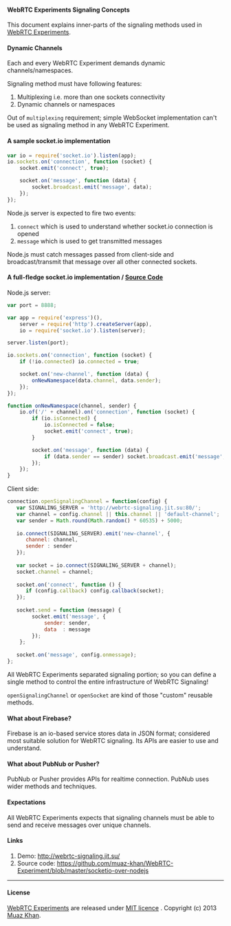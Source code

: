 #### WebRTC Experiments Signaling Concepts

This document explains inner-parts of the signaling methods used in [WebRTC Experiments](https://webrtc-experiment.appspot.com/).

#### Dynamic Channels

Each and every WebRTC Experiment demands dynamic channels/namespaces.

Signaling method must have following features:

1. Multiplexing i.e. more than one sockets connectivity
2. Dynamic channels or namespaces

Out of `multiplexing` requirement; simple WebSocket implementation can't be used as signaling method in any WebRTC Experiment.

#### A sample socket.io implementation

```javascript
var io = require('socket.io').listen(app);
io.sockets.on('connection', function (socket) {
    socket.emit('connect', true);

    socket.on('message', function (data) {
        socket.broadcast.emit('message', data);
    });
});
```

Node.js server is expected to fire two events:

1. `connect` which is used to understand whether socket.io connection is opened
2. `message` which is used to get transmitted messages

Node.js must catch messages passed from client-side and broadcast/transmit that message over all other connected sockets.

#### A full-fledge socket.io implementation / [Source Code](https://github.com/muaz-khan/WebRTC-Experiment/blob/master/socketio-over-nodejs)

Node.js server:

```javascript
var port = 8888;

var app = require('express')(),
    server = require('http').createServer(app),
    io = require('socket.io').listen(server);

server.listen(port);

io.sockets.on('connection', function (socket) {
    if (!io.connected) io.connected = true;

    socket.on('new-channel', function (data) {
        onNewNamespace(data.channel, data.sender);
    });
});

function onNewNamespace(channel, sender) {
    io.of('/' + channel).on('connection', function (socket) {
        if (io.isConnected) {
            io.isConnected = false;
            socket.emit('connect', true);
        }

        socket.on('message', function (data) {
            if (data.sender == sender) socket.broadcast.emit('message', data.data);
        });
    });
}
```

Client side:

```javascript
connection.openSignalingChannel = function(config) {
   var SIGNALING_SERVER = 'http://webrtc-signaling.jit.su:80/';
   var channel = config.channel || this.channel || 'default-channel';
   var sender = Math.round(Math.random() * 60535) + 5000;
   
   io.connect(SIGNALING_SERVER).emit('new-channel', {
      channel: channel,
      sender : sender
   });
   
   var socket = io.connect(SIGNALING_SERVER + channel);
   socket.channel = channel;
   
   socket.on('connect', function () {
      if (config.callback) config.callback(socket);
   });
   
   socket.send = function (message) {
        socket.emit('message', {
            sender: sender,
            data  : message
        });
    };
   
   socket.on('message', config.onmessage);
};
```

All WebRTC Experiments separated signaling portion; so you can define a single method to control the entire infrastructure of WebRTC Signaling!

`openSignalingChannel` or `openSocket` are kind of those "custom" reusable methods.

#### What about Firebase?

Firebase is an io-based service stores data in JSON format; considered most suitable solution for WebRTC signaling. Its APIs are easier to use and understand.

#### What about PubNub or Pusher?

PubNub or Pusher provides APIs for realtime connection. PubNub uses wider methods and techniques.

#### Expectations

All WebRTC Experiments expects that signaling channels must be able to send and receive messages over unique channels.

#### Links

1. Demo: http://webrtc-signaling.jit.su/
2. Source code: https://github.com/muaz-khan/WebRTC-Experiment/blob/master/socketio-over-nodejs

----

#### License

[WebRTC Experiments](https://github.com/muaz-khan/WebRTC-Experiment) are released under [MIT licence](https://webrtc-experiment.appspot.com/licence/) . Copyright (c) 2013 [Muaz Khan](https://plus.google.com/100325991024054712503).
